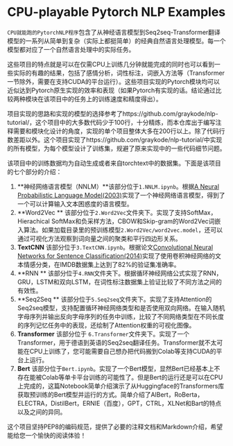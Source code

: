 # CPU-playable Pytorch NLP Examples

`CPU就能跑的PytorchNLP程序`包含了从神经语言模型到Seq2seq-Transformer翻译模型的一系列从简单到复杂（实际上都挺简单）的经典自然语言处理模型。每一个模型都对应了一个自然语言处理中的实际任务。

这些项目的特点就是可以在仅需CPU上训练几分钟就能完成的同时也可以看到一些实际的有趣的结果，包括了感情分析，词性标注，词嵌入方法等（Transformer一节除外，需要在支持CUDA的平台运行）。这些项目实现的Pytorch模块均可以近似达到Pytorch原生实现的效率和表现（如果Pytorch有实现的话。结论通过比较两种模块在该项目中的任务上的训练速度和精度得出）。

项目实现的思路和实现的模型的选择参考了https://github.com/graykode/nlp-tutorial/，这个项目中的大多数代码少于100行，十分精炼，而本仓库出于编写注释需要和模块化设计的角度，实现的单个项目整体大多在200行以上。除了代码行数差距以外。这个项目实现了https://github.com/graykode/nlp-tutorial/中实现的所有模型，为每个模型设计了训练集，规避了原来实现中的一些代码细节问题。

该项目中的训练数据均为自动生成或者来自torchtext中的数据集。下面是该项目的七个部分的介绍：

1. **神经网络语言模型（NNLM）**该部分位于`1.NNLM.ipynb`。根据[A Neural Probabilistic Language Model(2003)](http://www.jmlr.org/papers/volume3/bengio03a/bengio03a.pdf)实现了一个神经网络语言模型，得到了一个可以计算输入文本困惑度的语言模型。
2. **Word2Vec ** 该部分位于`2.Word2Vec`文件夹下。实现了支持SoftMax，Hierachical SoftMax和负采样方法，CBOW和Skip-gram的Word2Vec词嵌入算法。如果加载目录里的预训练模型`2.Word2Vec/word2vec.model`，还可以通过可视化方法观察到词向量之间的聚类和平行四边形关系。
3. **TextCNN**  该部分位于`3.TextCNN.ipynb`。根据论文[Convolutional Neural Networks for Sentence Classification(2014)](http://www.aclweb.org/anthology/D14-1181)实现了使用卷积神经网络的文本情感分类，在IMDB数据集上达到了82%的验证集准确率。
4. **RNN ** 该部分位于`4.RNN`文件夹下。根据循环神经网络公式实现了RNN，GRU，LSTM和双向LSTM，在词性标注数据集上验证比较了不同方法之间的有效性。
5. **Seq2Seq ** 该部分位于`5.Seq2seq`文件夹下。实现了支持Attention的Seq2seq模型，支持配置循环神经网络类型和是否使用双向网络。在输入随机字母序列并输出反向字母序列的任务中训练，比较了不同网络类型在不同长度的序列记忆任务中的表现，还绘制了Attention权重的可视化图像。
6. **Transformer**  该部分位于 `6.Transformer`文件夹下。实现了一个Transformer，用于德语到英语的Seq2seq翻译任务。Transformer就不太可能在CPU上训练了，您可能需要自己想办把代码搬到Colab等支持CUDA的平台上运行。
7. **Bert**  该部分位于`Bert.ipynb`。实现了一个Bert模型，显然Bert已经基本上不存在能被Colab等单卡平台训练的可能性了。但是Bert的运行还是可以在CPU上完成的，这篇Notebook简单介绍演示了从Huggingface的Transformers库获取预训练的Bert模型并运行的方式。简单介绍了AlBert，RoBerta，ELECTRA，DistilBert，ERNIE（百度），GPT，CTRL，XLNet和Bart的特点以及之间的异同。

这个项目坚持PEP8的编码规范，提供了必要的注释文档和Markdown介绍，希望能给您一个愉快的阅读体验！